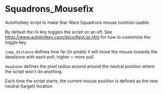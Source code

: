 # Squadrons_Mousefix
AutoHotkey script to make Star Wars Squadrons mouse controls usable. 

By default the `F8` key toggles the script on an off. See https://www.autohotkey.com/docs/KeyList.htm for how to customize the toggle key.

`jump_distance` defines how far (in pixels) it will move the mouse towards the deadzone with each poll; higher = more pull.

`deadzone` defines the pixel radius around around the neutral position where the script won't do anything.

Each time the script starts, the current mouse position is defined as the new neutral (target) location.
